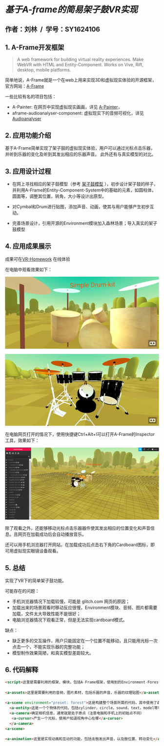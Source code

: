 #  _基于A-frame的简易架子鼓VR实现_

## 作者：刘林  /&nbsp;  学号：SY1624106

## 1. A-Frame开发框架
> A web framework for building virtual reality experiences. Make WebVR with HTML and Entity-Component. Works on Vive, Rift, desktop, mobile platforms.

简单地说，A-Frame就是一个在web上用来实现3D和虚拟现实体验的开源框架，官方网站：[A-Frame](https://aframe.io/)

一些比较有名的项目包括：
* A-Painter: 在网页中实现虚拟现实画画，详见 [A-Painter](https://github.com/aframevr/a-painter)，
* aframe-audioanalyser-component: 虚拟现实下的音频可视化，详见 [Audioanalyser](https://github.com/ngokevin/kframe/tree/master/components/audioanalyser/)

## 2. 应用功能介绍
基于A-Frame简单实现了架子鼓的虚拟现实体验，用户可以通过光标点击乐器，并听到乐器的变化及听到其发出相应的乐器声音。
此外还有与真实模型的对比。

## 3. 应用设计过程
* 在网上寻找相应的架子鼓模型（参考 [架子鼓模型](https://sketchfab.com/models/3ed0f09afae546c3b6b2ac6816259b5b) ），初步设计架子鼓的样子，并利用A-Frame的Entity-Component-System中的基础的元素，如圆柱体，圆面等，调整其位置，转角，大小等设计出原型。

* 对Cymbal和Drum进行贴图，添加声音、动画，使其与用户能够产生初步互动。

* 完善场景设计，引用开源的Environment模块加入森林场景；导入真实的架子鼓模型

## 4. 应用成果展示
成果可在[VR-Homework](https://vr-homework.glitch.me/) 在线体验

在电脑中观看效果如下：

![pic1](https://github.com/Joelliu/vr-homework/blob/master/result/pic1.png?raw=true)

![pic2](https://github.com/Joelliu/vr-homework/blob/master/result/pic2.png?raw=true)

在电脑网页打开的情况下，使用快捷键Ctrl+Alt+I可以打开A-Frame的Inspector工具，效果如下：

![pic3](https://github.com/Joelliu/vr-homework/blob/master/result/pic3.png?raw=true)

除了观看之外，还能够移动光标点击乐器器件使其发出相应的位置变化和声音信息。且网页在加载成功后会自动播放音乐。

还可以用手机浏览器打开网站，在加载成功后点击右下角的Cardboard图标，即可用虚拟现实眼镜设备观看。

## 5. 总结
实现了VR下的简单架子鼓功能。

可能存在的问题：
+ 手机浏览器情况下加载较慢，可能是 glitch.com 网页的原因；
+ 加载出来的场景观看时移动反应很慢，Environment模块、音频、图片都需要加载，文件太大导致性能不是很好；
+ 电脑浏览器情况下观看正常，但是无法实现cardboard模式。

缺点：
- 缺乏更多的交互操作，用户只能固定在一个位置不能移动，且只能用光标一次点击一个，不能实现乐器的完整功能；
- 模型制作效果简陋，和真实模型差距较大。

## 6. 代码解释

```html
<script>这里是需要利用的框架、模块，包括A-Frame框架，使用到的Environment-Forest模块</script>

<a-assets>这里是需要利用的音频，图片素材，包括乐器的声音，乐器的纹理贴图</a-assets>

<a-scene environment="preset: forest">这是构建整个场景所需的代码，其中使用了森林场景
  <a-entity>这是一个个物体的代码，包括cylinder，circle，sound，text，model等可以看作是entity，所有这些都写在scene代码中间</a-entity>
  <a-camera>确定相机信息，通常就是处于原点（注意电脑和手机上的初始点不同）
   <a-cursor>产生一个光标，使用户知道视角中心在哪</a-cursor>
  </a-camera>
<a-scene>
  
<a-animation>这里是实现动画和互动的功能，包括击鼓发出声音，以及鼓位置、转动变化</a-animation>
```




